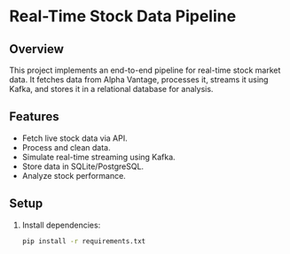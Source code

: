 # Real-Time Stock Data Pipeline

## Overview
This project implements an end-to-end pipeline for real-time stock market data. It fetches data from Alpha Vantage, processes it, streams it using Kafka, and stores it in a relational database for analysis.

## Features
- Fetch live stock data via API.
- Process and clean data.
- Simulate real-time streaming using Kafka.
- Store data in SQLite/PostgreSQL.
- Analyze stock performance.

## Setup
1. Install dependencies:
   ```bash
   pip install -r requirements.txt
